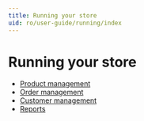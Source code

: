 ```yaml
---
title: Running your store
uid: ro/user-guide/running/index
---
```


# Running your store

* [Product management](xref:ro/user-guide/running/product-management/index)
* [Order management](xref:ro/user-guide/running/order-management/index)
* [Customer management](xref:ro/user-guide/running/customer-management/index)
* [Reports](xref:ro/user-guide/running/reports/index)